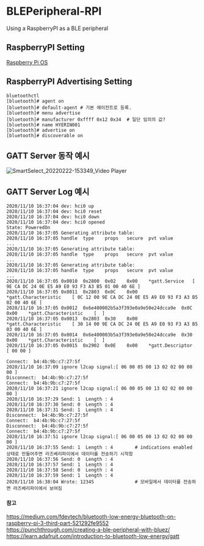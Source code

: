 # BLEPeripheral-RPI
Using a RaspberryPI as a BLE peripheral

## RaspberryPI Setting

[Raspberry Pi OS](https://www.raspberrypi.com/software/operating-systems/)

## RaspberryPI Advertising Setting 

```
bluetoothctl 
[bluetooth]# agent on 
[bluetooth]# default-agent # 기본 에이전트로 등록. 
[bluetooth]# menu advertise 
[bluetooth]# manufacturer 0xffff 0x12 0x34  # 일단 임의의 값?
[bluetooth]# name HYERIN001
[bluetooth]# advertise on
[bluetooth]# discoverable on
```
## GATT Server 동작 예시
![SmartSelect_20220222-153349_Video Player](https://user-images.githubusercontent.com/32845598/155076104-d4e52578-4eba-4025-877c-626df848ade6.gif)


## GATT Server Log 예시
```
2020/11/10 16:37:04 dev: hci0 up
2020/11/10 16:37:04 dev: hci0 reset
2020/11/10 16:37:04 dev: hci0 down
2020/11/10 16:37:04 dev: hci0 opened
State: PoweredOn
2020/11/10 16:37:05 Generating attribute table:
2020/11/10 16:37:05 handle	type	props	secure	pvt	value
...
2020/11/10 16:37:05 Generating attribute table:
2020/11/10 16:37:05 handle	type	props	secure	pvt	value
...
2020/11/10 16:37:05 Generating attribute table:
2020/11/10 16:37:05 handle	type	props	secure	pvt	value
...
2020/11/10 16:37:05 0x0010	0x2800	0x02	0x00	*gatt.Service	[ 9E CA DC 24 0E E5 A9 E0 93 F3 A3 B5 01 00 40 6E ]
2020/11/10 16:37:05 0x0011	0x2803	0x0C	0x00	*gatt.Characteristic	[ 0C 12 00 9E CA DC 24 0E E5 A9 E0 93 F3 A3 B5 02 00 40 6E ]
2020/11/10 16:37:05 0x0012	0x6e400002b5a3f393e0a9e50e24dcca9e	0x0C	0x00	*gatt.Characteristic	[  ]
2020/11/10 16:37:05 0x0013	0x2803	0x30	0x00	*gatt.Characteristic	[ 30 14 00 9E CA DC 24 0E E5 A9 E0 93 F3 A3 B5 03 00 40 6E ]
2020/11/10 16:37:05 0x0014	0x6e400003b5a3f393e0a9e50e24dcca9e	0x30	0x00	*gatt.Characteristic	[  ]
2020/11/10 16:37:05 0x0015	0x2902	0x0E	0x00	*gatt.Descriptor	[ 00 00 ]

Connect:  b4:4b:9b:c7:27:5f
2020/11/10 16:37:09 ignore l2cap signal:[ 06 00 05 00 13 02 02 00 00 00 ]
Disconnect:  b4:4b:9b:c7:27:5f
Connect:  b4:4b:9b:c7:27:5f
2020/11/10 16:37:21 ignore l2cap signal:[ 06 00 05 00 13 02 02 00 00 00 ]
2020/11/10 16:37:29 Send: 1  Length : 4
2020/11/10 16:37:30 Send: 0  Length : 4
2020/11/10 16:37:31 Send: 1  Length : 4
Disconnect:  b4:4b:9b:c7:27:5f
Connect:  b4:4b:9b:c7:27:5f
Disconnect:  b4:4b:9b:c7:27:5f
Connect:  b4:4b:9b:c7:27:5f
2020/11/10 16:37:51 ignore l2cap signal:[ 06 00 05 00 13 02 02 00 00 00 ]
2020/11/10 16:37:55 Send: 1  Length : 4        # indications enabled 상태로 만들어주면 라즈베리파이에서 데이터를 전송하기 시작함
2020/11/10 16:37:56 Send: 0  Length : 4
2020/11/10 16:37:57 Send: 1  Length : 4
2020/11/10 16:37:58 Send: 0  Length : 4
2020/11/10 16:37:59 Send: 1  Length : 4
2020/11/10 16:38:04 Wrote: 12345               # 모바일에서 데이터를 전송하면 라즈베리파이에서 보여짐

```


#### 참고
https://medium.com/fdevtech/bluetooth-low-energy-bluetooth-on-raspberry-pi-3-third-part-521292fe9552
https://punchthrough.com/creating-a-ble-peripheral-with-bluez/
https://learn.adafruit.com/introduction-to-bluetooth-low-energy/gatt
